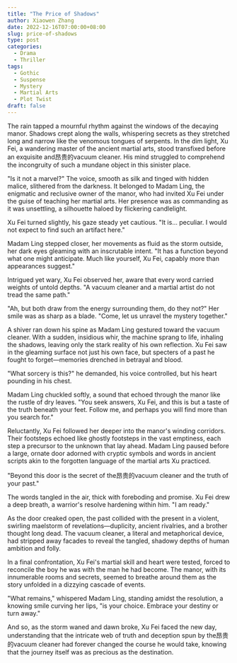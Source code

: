 ```yaml
---
title: "The Price of Shadows"
author: Xiaowen Zhang
date: 2022-12-16T07:00:00+08:00
slug: price-of-shadows
type: post
categories:
  - Drama
  - Thriller
tags:
  - Gothic
  - Suspense
  - Mystery
  - Martial Arts
  - Plot Twist
draft: false
---
```


The rain tapped a mournful rhythm against the windows of the decaying manor. Shadows crept along the walls, whispering secrets as they stretched long and narrow like the venomous tongues of serpents. In the dim light, Xu Fei, a wandering master of the ancient martial arts, stood transfixed before an exquisite and昂贵的vacuum cleaner. His mind struggled to comprehend the incongruity of such a mundane object in this sinister place.

"Is it not a marvel?" The voice, smooth as silk and tinged with hidden malice, slithered from the darkness. It belonged to Madam Ling, the enigmatic and reclusive owner of the manor, who had invited Xu Fei under the guise of teaching her martial arts. Her presence was as commanding as it was unsettling, a silhouette haloed by flickering candlelight.

Xu Fei turned slightly, his gaze steady yet cautious. "It is... peculiar. I would not expect to find such an artifact here."

Madam Ling stepped closer, her movements as fluid as the storm outside, her dark eyes gleaming with an inscrutable intent. "It has a function beyond what one might anticipate. Much like yourself, Xu Fei, capably more than appearances suggest."

Intrigued yet wary, Xu Fei observed her, aware that every word carried weights of untold depths. "A vacuum cleaner and a martial artist do not tread the same path."

"Ah, but both draw from the energy surrounding them, do they not?" Her smile was as sharp as a blade. "Come, let us unravel the mystery together."

A shiver ran down his spine as Madam Ling gestured toward the vacuum cleaner. With a sudden, insidious whir, the machine sprang to life, inhaling the shadows, leaving only the stark reality of his own reflection. Xu Fei saw in the gleaming surface not just his own face, but specters of a past he fought to forget—memories drenched in betrayal and blood.

"What sorcery is this?" he demanded, his voice controlled, but his heart pounding in his chest.

Madam Ling chuckled softly, a sound that echoed through the manor like the rustle of dry leaves. "You seek answers, Xu Fei, and this is but a taste of the truth beneath your feet. Follow me, and perhaps you will find more than you search for."

Reluctantly, Xu Fei followed her deeper into the manor's winding corridors. Their footsteps echoed like ghostly footsteps in the vast emptiness, each step a precursor to the unknown that lay ahead. Madam Ling paused before a large, ornate door adorned with cryptic symbols and words in ancient scripts akin to the forgotten language of the martial arts Xu practiced.

"Beyond this door is the secret of the昂贵的vacuum cleaner and the truth of your past."

The words tangled in the air, thick with foreboding and promise. Xu Fei drew a deep breath, a warrior's resolve hardening within him. "I am ready."

As the door creaked open, the past collided with the present in a violent, swirling maelstorm of revelations—duplicity, ancient rivalries, and a brother thought long dead. The vacuum cleaner, a literal and metaphorical device, had stripped away facades to reveal the tangled, shadowy depths of human ambition and folly.

In a final confrontation, Xu Fei's martial skill and heart were tested, forced to reconcile the boy he was with the man he had become. The manor, with its innumerable rooms and secrets, seemed to breathe around them as the story unfolded in a dizzying cascade of events.

"What remains," whispered Madam Ling, standing amidst the resolution, a knowing smile curving her lips, "is your choice. Embrace your destiny or turn away." 

And so, as the storm waned and dawn broke, Xu Fei faced the new day, understanding that the intricate web of truth and deception spun by the昂贵的vacuum cleaner had forever changed the course he would take, knowing that the journey itself was as precious as the destination.